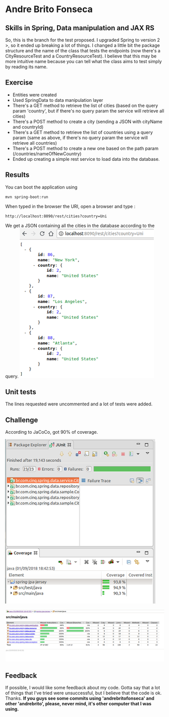 # Andre Brito Fonseca


## Skills in Spring, Data manipulation and JAX RS
So, this is the branch for the test proposed.
I upgraded Spring to version 2 >, so it ended up breaking a lot of things. I changed a little bit the package structure and the name of the class that tests the endpoints (now there's a CityResourceTest and a CountryResourceTest). I believe that this may be more intuitive name because you can tell what the class aims to test simply by reading its name.


## Exercise
- Entities were created
- Used SpringData to data manipulation layer
- There's a GET method to retrieve the list of cities (based on the query param 'country', but if there's no query param the service will retrieve all cities)
- There's a POST method to create a city (sending a JSON with cityName and countryId)
- There's a GET method to retrieve the list of countries using a query param (same as above, if there's no query param the service will retrieve all countries)
- There's a POST method to create a new one based on the path param (/countries/nameOfNewCountry)
- Ended up creating a simple rest service to load data into the database. 


## Results
You can boot the application using 

    mvn spring-boot:run
    
When typed in the browser the URI, open a browser and type :

    http://localhost:8090/rest/cities?country=Uni

We get a JSON containing all the cities in the database according to the query.
[![JSON in Browser](https://raw.githubusercontent.com/andrebrito/spring-jpa-jersey/master/opened-in-browser.png)](https://raw.githubusercontent.com/andrebrito/spring-jpa-jersey/master/opened-in-browser.png)


## Unit tests
The lines requested were uncommented and a lot of tests were added.


## Challenge

According to JaCoCo, got 90% of coverage.

[![Test Coverage in Eclipse](https://raw.githubusercontent.com/andrebrito/spring-jpa-jersey/master/coverage.png)](https://raw.githubusercontent.com/andrebrito/spring-jpa-jersey/master/coverage.png)

[![Test Coverage in HTML](https://raw.githubusercontent.com/andrebrito/spring-jpa-jersey/master/coverage-html.png)](https://raw.githubusercontent.com/andrebrito/spring-jpa-jersey/master/coverage-html.png) 

## Feedback
If possible, I would like some feedback about my code. Gotta say that a lot of things that I've tried were unsuccessful, but I believe that the code is ok. Thanks.
**If you guys see some commits using 'andrebritofonseca' and other 'andrebrito', please, never mind, it's other computer that I was using.**
